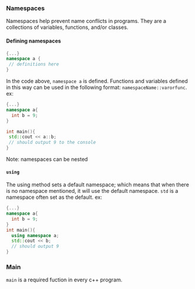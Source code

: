### Namespaces

Namespaces help prevent name conflicts in programs. They are a collections of variables, functions, and/or classes. 
#### Defining namespaces
```cpp
{...}
namespace a {
 // definitions here
}
```
In the code above, `namespace a` is defined. Functions and variables defined in this way can be used in the following format: `namespaceName::varorfunc`. ex:
```cpp
{...}
namespace a{
  int b = 9;
}

int main(){
 std::cout << a::b;
 // should output 9 to the console
}
```
Note: namespaces can be nested
#### `using`

The using method sets a default namespace; which means that when there is no namespace mentioned, it will use the default namespace. `std` is a namespace often set as the default. ex:
```cpp
{...}
namespace a{
  int b = 9;
}
int main(){
  using namespace a;
  std::cout << b;
  // should output 9
}
```
### Main
`main` is a required fuction in every c++ program. 
